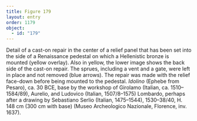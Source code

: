 ```yaml
---
title: Figure 179
layout: entry
order: 1179
object:
  - id: "179"
---
```


Detail of a cast-on repair in the center of a relief panel that has been set into the side of a Renaissance pedestal on which a Hellenistic bronze is mounted (yellow overlay). Also in yellow, the lower image shows the back side of the cast-on repair. The sprues, including a vent and a gate, were left in place and not removed (blue arrows). The repair was made with the relief face-down before being mounted to the pedestal. *Idolino* (Ephebe from Pesaro), ca. 30 BCE, base by the workshop of Girolamo (Italian, ca. 1510–1584/89), Aurelio, and Ludovico (Italian, 1507/8–1575) Lombardo, perhaps after a drawing by Sebastiano Serlio (Italian, 1475–1544), 1530–38/40, H. 148 cm (300 cm with base) (Museo Archeologico Nazionale, Florence, inv. 1637).
